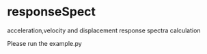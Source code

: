 # responseSpect
acceleration,velocity and displacement response spectra calculation

Please run the example.py 
